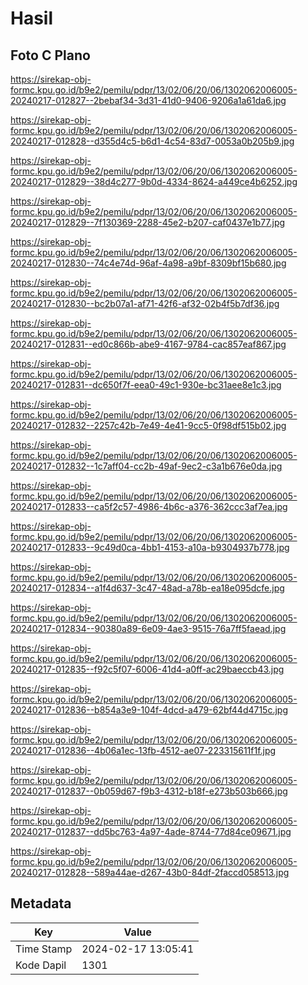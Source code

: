 # Hasil

## Foto C Plano

https://sirekap-obj-formc.kpu.go.id/b9e2/pemilu/pdpr/13/02/06/20/06/1302062006005-20240217-012827--2bebaf34-3d31-41d0-9406-9206a1a61da6.jpg

https://sirekap-obj-formc.kpu.go.id/b9e2/pemilu/pdpr/13/02/06/20/06/1302062006005-20240217-012828--d355d4c5-b6d1-4c54-83d7-0053a0b205b9.jpg

https://sirekap-obj-formc.kpu.go.id/b9e2/pemilu/pdpr/13/02/06/20/06/1302062006005-20240217-012829--38d4c277-9b0d-4334-8624-a449ce4b6252.jpg

https://sirekap-obj-formc.kpu.go.id/b9e2/pemilu/pdpr/13/02/06/20/06/1302062006005-20240217-012829--7f130369-2288-45e2-b207-caf0437e1b77.jpg

https://sirekap-obj-formc.kpu.go.id/b9e2/pemilu/pdpr/13/02/06/20/06/1302062006005-20240217-012830--74c4e74d-96af-4a98-a9bf-8309bf15b680.jpg

https://sirekap-obj-formc.kpu.go.id/b9e2/pemilu/pdpr/13/02/06/20/06/1302062006005-20240217-012830--bc2b07a1-af71-42f6-af32-02b4f5b7df36.jpg

https://sirekap-obj-formc.kpu.go.id/b9e2/pemilu/pdpr/13/02/06/20/06/1302062006005-20240217-012831--ed0c866b-abe9-4167-9784-cac857eaf867.jpg

https://sirekap-obj-formc.kpu.go.id/b9e2/pemilu/pdpr/13/02/06/20/06/1302062006005-20240217-012831--dc650f7f-eea0-49c1-930e-bc31aee8e1c3.jpg

https://sirekap-obj-formc.kpu.go.id/b9e2/pemilu/pdpr/13/02/06/20/06/1302062006005-20240217-012832--2257c42b-7e49-4e41-9cc5-0f98df515b02.jpg

https://sirekap-obj-formc.kpu.go.id/b9e2/pemilu/pdpr/13/02/06/20/06/1302062006005-20240217-012832--1c7aff04-cc2b-49af-9ec2-c3a1b676e0da.jpg

https://sirekap-obj-formc.kpu.go.id/b9e2/pemilu/pdpr/13/02/06/20/06/1302062006005-20240217-012833--ca5f2c57-4986-4b6c-a376-362ccc3af7ea.jpg

https://sirekap-obj-formc.kpu.go.id/b9e2/pemilu/pdpr/13/02/06/20/06/1302062006005-20240217-012833--9c49d0ca-4bb1-4153-a10a-b9304937b778.jpg

https://sirekap-obj-formc.kpu.go.id/b9e2/pemilu/pdpr/13/02/06/20/06/1302062006005-20240217-012834--a1f4d637-3c47-48ad-a78b-ea18e095dcfe.jpg

https://sirekap-obj-formc.kpu.go.id/b9e2/pemilu/pdpr/13/02/06/20/06/1302062006005-20240217-012834--90380a89-6e09-4ae3-9515-76a7ff5faead.jpg

https://sirekap-obj-formc.kpu.go.id/b9e2/pemilu/pdpr/13/02/06/20/06/1302062006005-20240217-012835--f92c5f07-6006-41d4-a0ff-ac29baeccb43.jpg

https://sirekap-obj-formc.kpu.go.id/b9e2/pemilu/pdpr/13/02/06/20/06/1302062006005-20240217-012836--b854a3e9-104f-4dcd-a479-62bf44d4715c.jpg

https://sirekap-obj-formc.kpu.go.id/b9e2/pemilu/pdpr/13/02/06/20/06/1302062006005-20240217-012836--4b06a1ec-13fb-4512-ae07-223315611f1f.jpg

https://sirekap-obj-formc.kpu.go.id/b9e2/pemilu/pdpr/13/02/06/20/06/1302062006005-20240217-012837--0b059d67-f9b3-4312-b18f-e273b503b666.jpg

https://sirekap-obj-formc.kpu.go.id/b9e2/pemilu/pdpr/13/02/06/20/06/1302062006005-20240217-012837--dd5bc763-4a97-4ade-8744-77d84ce09671.jpg

https://sirekap-obj-formc.kpu.go.id/b9e2/pemilu/pdpr/13/02/06/20/06/1302062006005-20240217-012828--589a44ae-d267-43b0-84df-2faccd058513.jpg


## Metadata

| Key        | Value               |
| ---------- | ------------------- |
| Time Stamp | 2024-02-17 13:05:41 |
| Kode Dapil | 1301                |



